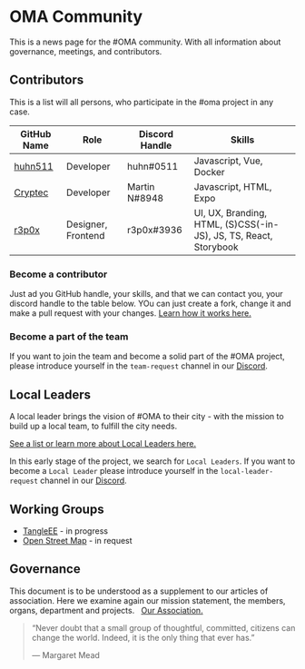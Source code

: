 # OMA Community

This is a news page for the #OMA community. With all information about governance, meetings, and contributors.

## Contributors

This is a list will all persons, who participate in the #oma project in any case.

| GitHub Name                           | Role               | Discord Handle | Skills                                                           |
| ------------------------------------- | ------------------ | -------------- | ---------------------------------------------------------------- |
| [huhn511](https://github.com/huhn511) | Developer          | huhn#0511      | Javascript, Vue, Docker                                          |
| [Cryptec](https://github.com/cryptec) | Developer          | Martin N#8948  | Javascript, HTML, Expo                                           |
| [r3p0x](https://github.com/r3pox)     | Designer, Frontend | r3p0x#3936     | UI, UX, Branding, HTML, (S)CSS(-in-JS), JS, TS, React, Storybook |

### Become a contributor

Just ad you GitHub handle, your skills, and that we can contact you, your discord handle to the table below. YOu can just create a fork, change it and make a pull request with your changes. [Learn how it works here.](./how-tos/01-create-merge-request.md)

### Become a part of the team

If you want to join the team and become a solid part of the #OMA project, please introduce yourself in the `team-request` channel in our [Discord](https://discord.gg/XDQQcJC).

## Local Leaders

A local leader brings the vision of #OMA to their city - with the mission to build up a local team, to fulfill the city needs.

[See a list or learn more about Local Leaders here.](./local-leaders/01_indroduction.md)

In this early stage of the project, we search for `Local Leaders`.
If you want to become a `Local Leader` please introduce yourself in the `local-leader-request` channel in our [Discord](https://discord.gg/XDQQcJC).

## Working Groups

- [TangleEE](https://tangle.ee/) - in progress
- [Open Street Map](https://www.openstreetmap.org) - in request


## Governance
This document is to be understood as a supplement to our articles of association. Here we examine again our mission statement, the members, organs, department and projects.
 
[Our Association.](./governance/index.md)



>“Never doubt that a small group of thoughtful, committed, citizens can change the world. Indeed, it is the only thing that ever has.”
>
>― Margaret Mead